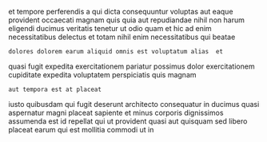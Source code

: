 <!--
title: Visionary analyzing intranet
author: Meaghan
date: 2014-06-01-1537
link: 2014-06-01-1537-visionary-analyzing-intranet
tags: [beards,JVM,JQuery,ajax]
-->

et tempore perferendis a qui dicta consequuntur voluptas
aut  eaque provident occaecati magnam quis
quia aut repudiandae nihil non harum eligendi ducimus veritatis tenetur
ut odio quam et hic
ad enim necessitatibus delectus et
totam nihil enim necessitatibus qui beatae
 	dolores dolorem earum aliquid omnis est voluptatum alias  et
quasi fugit expedita exercitationem pariatur possimus
dolor exercitationem cupiditate expedita voluptatem perspiciatis quis magnam
 	aut tempora est at placeat
iusto quibusdam qui fugit deserunt architecto consequatur  in ducimus
quasi aspernatur magni placeat sapiente et
minus corporis dignissimos assumenda est id repellat
qui ut provident quasi  aut quisquam sed libero placeat
earum qui est mollitia commodi ut in